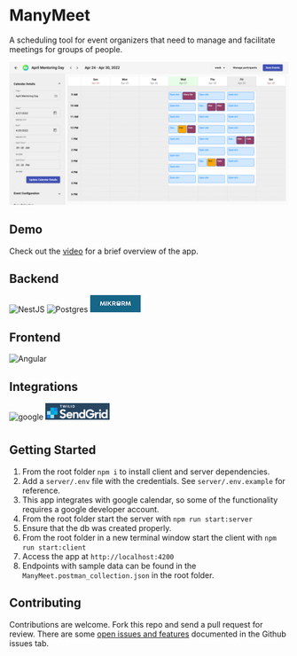 # ManyMeet

A scheduling tool for event organizers that need to manage and facilitate meetings for groups of people.

![Screen shot from app](./client/app_demo.png)
## Demo
Check out the [video](https://www.youtube.com/watch?v=FFEztDTd5Ls) for a brief overview of the app.

## Backend
 ![NestJS](https://img.shields.io/badge/nestjs-%23E0234E.svg?style=for-the-badge&logo=nestjs&logoColor=white) ![Postgres](https://img.shields.io/badge/postgres-%23316192.svg?style=for-the-badge&logo=postgresql&logoColor=white) ![MikroOrm](./server/assets/mikroorm.png)

## Frontend
![Angular](https://img.shields.io/badge/angular-%23DD0031.svg?style=for-the-badge&logo=angular&logoColor=white)  

## Integrations
<img src="https://img.shields.io/badge/google-4285F4?style=for-the-badge&logo=google&logoColor=white" alt="google"/>
<img src="./server/assets/sendgrid.png" height="30px"/>  
  
#
## Getting Started
1. From the root folder `npm i` to install client and server dependencies.
1. Add a `server/.env` file with the credentials. See `server/.env.example` for reference.
1. This app integrates with google calendar, so some of the functionality requires a google developer account.
1. From the root folder start the server with `npm run start:server`
1. Ensure that the db was created properly. 
1. From the root folder in a new terminal window start the client with `npm run start:client` 
1. Access the app at `http://localhost:4200`
1. Endpoints with sample data can be found in the `ManyMeet.postman_collection.json` in the root folder.

## Contributing
Contributions are welcome. Fork this repo and send a pull request for review. There are some [open issues and features](https://github.com/ManyMeet/ManyMeet/issues) documented in the Github issues tab. 
